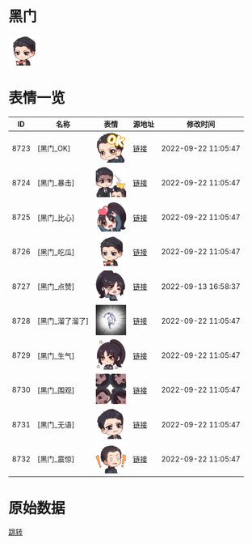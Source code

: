 # 黑门

<img src="./cover.png" height="60" alt="cover" />

# 表情一览

|ID|名称|表情|源地址|修改时间|
|----|----|----|----|----|
|8723|[黑门_OK]|<img src="./pic/008723_%5B黑门_OK%5D.png" height="60" alt="OK"/>|[链接](http://i0.hdslb.com/bfs/emote/5cb0adb7d408670b1d26a2f53ca081b0e70c0283.png)|2022-09-22 11:05:47|
|8724|[黑门_暴击]|<img src="./pic/008724_%5B黑门_暴击%5D.png" height="60" alt="暴击"/>|[链接](http://i0.hdslb.com/bfs/emote/80c9785ef04932c1c0daeba425d974b128a72d95.png)|2022-09-22 11:05:47|
|8725|[黑门_比心]|<img src="./pic/008725_%5B黑门_比心%5D.png" height="60" alt="比心"/>|[链接](http://i0.hdslb.com/bfs/emote/f541947b7e962a6da65683c8cd495620e6c8ff1b.png)|2022-09-22 11:05:47|
|8726|[黑门_吃瓜]|<img src="./pic/008726_%5B黑门_吃瓜%5D.png" height="60" alt="吃瓜"/>|[链接](http://i0.hdslb.com/bfs/emote/63a58e9645abe7c23d075dd3ec43696c71e65118.png)|2022-09-22 11:05:47|
|8727|[黑门_点赞]|<img src="./pic/008727_%5B黑门_点赞%5D.png" height="60" alt="点赞"/>|[链接](http://i0.hdslb.com/bfs/emote/6890a9c3772453eb75abbeacba3027603b2ce61f.png)|2022-09-13 16:58:37|
|8728|[黑门_溜了溜了]|<img src="./pic/008728_%5B黑门_溜了溜了%5D.png" height="60" alt="溜了溜了"/>|[链接](http://i0.hdslb.com/bfs/emote/94dc941ac4462673ec37b51aa328274b2d5a0a16.png)|2022-09-22 11:05:47|
|8729|[黑门_生气]|<img src="./pic/008729_%5B黑门_生气%5D.png" height="60" alt="生气"/>|[链接](http://i0.hdslb.com/bfs/emote/5f9fcd414e494c0b10155378487bc467a9a509b7.png)|2022-09-22 11:05:47|
|8730|[黑门_围观]|<img src="./pic/008730_%5B黑门_围观%5D.png" height="60" alt="围观"/>|[链接](http://i0.hdslb.com/bfs/emote/e14a7c956d53276666108bb5ee1a22c4f1813277.png)|2022-09-22 11:05:47|
|8731|[黑门_无语]|<img src="./pic/008731_%5B黑门_无语%5D.png" height="60" alt="无语"/>|[链接](http://i0.hdslb.com/bfs/emote/513b20998db0b2e0375443bf687a4611c5330213.png)|2022-09-22 11:05:47|
|8732|[黑门_震惊]|<img src="./pic/008732_%5B黑门_震惊%5D.png" height="60" alt="震惊"/>|[链接](http://i0.hdslb.com/bfs/emote/ced84859d59825726238f75898126a9c546b8eed.png)|2022-09-22 11:05:47|

# 原始数据

[跳转](./raw.json)

